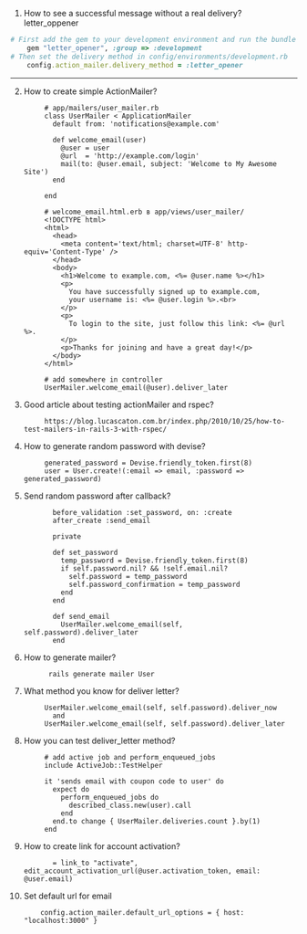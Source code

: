1. How to see a successful message without a real delivery? letter_oppener
```ruby
# First add the gem to your development environment and run the bundle command to install it.
    gem "letter_opener", :group => :development
# Then set the delivery method in config/environments/development.rb
    config.action_mailer.delivery_method = :letter_opener
```
___
2. How to create simple ActionMailer? 
      
            # app/mailers/user_mailer.rb
            class UserMailer < ApplicationMailer
              default from: 'notifications@example.com'

              def welcome_email(user)
                @user = user
                @url  = 'http://example.com/login'
                mail(to: @user.email, subject: 'Welcome to My Awesome Site')
              end

            end

            # welcome_email.html.erb в app/views/user_mailer/
            <!DOCTYPE html>
            <html>
              <head>
                <meta content='text/html; charset=UTF-8' http-equiv='Content-Type' />
              </head>
              <body>
                <h1>Welcome to example.com, <%= @user.name %></h1>
                <p>
                  You have successfully signed up to example.com,
                  your username is: <%= @user.login %>.<br>
                </p>
                <p>
                  To login to the site, just follow this link: <%= @url %>.
                </p>
                <p>Thanks for joining and have a great day!</p>
              </body>
            </html>

            # add somewhere in controller
            UserMailer.welcome_email(@user).deliver_later
3. Good article about testing actionMailer and rspec?
            
            https://blog.lucascaton.com.br/index.php/2010/10/25/how-to-test-mailers-in-rails-3-with-rspec/
4. How to generate random password with devise?
            
            generated_password = Devise.friendly_token.first(8)
            user = User.create!(:email => email, :password => generated_password)
5. Send random password after callback?
            
              before_validation :set_password, on: :create
              after_create :send_email

              private

              def set_password
                temp_password = Devise.friendly_token.first(8)
                if self.password.nil? && !self.email.nil?
                  self.password = temp_password
                  self.password_confirmation = temp_password
                end
              end

              def send_email
                UserMailer.welcome_email(self, self.password).deliver_later
              end
6. How to generate mailer?
            
             rails generate mailer User
7. What method you know for deliver letter?
            
            UserMailer.welcome_email(self, self.password).deliver_now
              and
            UserMailer.welcome_email(self, self.password).deliver_later
 
8. How you can test deliver_letter method?
            
            # add active job and perform_enqueued_jobs
            include ActiveJob::TestHelper
            
            it 'sends email with coupon code to user' do
              expect do
                perform_enqueued_jobs do
                  described_class.new(user).call
                end
              end.to change { UserMailer.deliveries.count }.by(1)
            end
            
9. How to create link for account activation?
            
              = link_to "activate", edit_account_activation_url(@user.activation_token, email: @user.email)
10. Set default url for email
            
            config.action_mailer.default_url_options = { host: "localhost:3000" }
